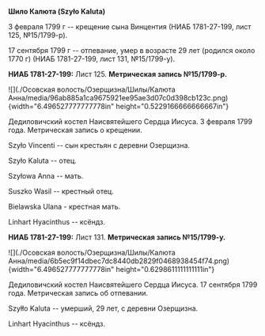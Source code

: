 **Шило Калюта (Szyło Kaluta)**

3 февраля 1799 г -- крещение сына Винцентия (НИАБ 1781-27-199, лист 125,
№15/1799-р).

17 сентября 1799 г -- отпевание, умер в возрасте 29 лет (родился около
1770 г) (НИАБ 1781-27-199, лист 131, №15/1799-у).

**НИАБ 1781-27-199:** Лист 125. **Метрическая запись №15/1799-р.**

![](./Осовская волость/Озерщизна/Шилы/Калюта Анна/media/96ab885a1ca9675921ee95ae3d07c0d398cb123c.png){width="6.496527777777778in"
height="0.5229166666666667in"}

Дедиловичский костел Наисвятейшего Сердца Иисуса. 3 февраля 1799 года.
Метрическая запись о крещении.

Szyło Vincenti -- сын крестьян с деревни Озерщизна.

Szyło Kaluta -- отец.

Szyłowa Anna -- мать.

Suszko Wasil -- крестный отец.

Bielawska Ulana - крестная мать.

Linhart Hyacinthus -- ксёндз.

**НИАБ 1781-27-199:** Лист 131. **Метрическая запись №15/1799-у.**

![](./Осовская волость/Озерщизна/Шилы/Калюта Анна/media/6b5ec9f14dbec7dc8440db2829f0468938454f74.png){width="6.496527777777778in"
height="0.6298611111111111in"}

Дедиловичский костел Наисвятейшего Сердца Иисуса. 17 сентября 1799 года.
Метрическая запись об отпевании.

Szyłło Kaluta -- умерший, 29 лет, с деревни Озерщизна.

Linhart Hyacinthus -- ксёндз.
